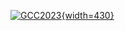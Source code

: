 <!-- Color palette: https://www.color-hex.com/color-palette/9983 -->

[![GCC2023](/images/events/gcc2023/gcc2023-registration-still-open.png){width=430}](/events/gcc2023/)
